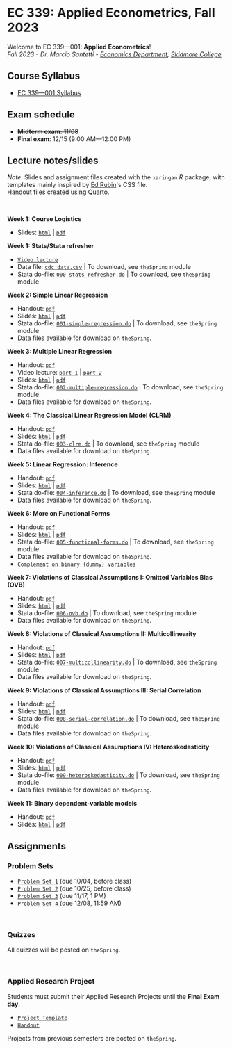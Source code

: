 # EC 339: Applied Econometrics, Fall 2023

Welcome to EC 339&mdash;001: **Applied Econometrics**!<br>
*Fall 2023 - Dr. Marcio Santetti - [Economics Department](https://www.skidmore.edu/economics/), [Skidmore College](https://www.skidmore.edu/)*


## Course Syllabus

- [EC 339&mdash;001 Syllabus](https://raw.githack.com/marciosantetti/ec339-fall23/main/syllabus/ec339-syllabus-fall23.pdf)

## Exam schedule

  - ~~**Midterm exam**: 11/08~~
  - **Final exam**: 12/15 (9:00 AM&mdash;12:00 PM)


## Lecture notes/slides

*Note*: Slides and assignment files created with the `xaringan` *R* package, with templates mainly inspired by [Ed Rubin](https://github.com/edrubin)'s CSS file. <br>
Handout files created using [Quarto](https://quarto.org/).

<br>

**Week 1: Course Logistics**

  - Slides: [`html`](https://raw.githack.com/marciosantetti/ec339-fall23/main/lectures/000-logistics/000-course-logistics.html) | [`pdf`](https://raw.githack.com/marciosantetti/ec339-fall23/main/lectures/000-logistics/000-course-logistics.pdf)

**Week 1: Stats/Stata refresher**

  - [`Video lecture`](https://youtu.be/BRwqm6RdL0I)
  - Data file: [`cdc_data.csv`](https://raw.githack.com/marciosantetti/ec339-fall23/main/lectures/000-logistics/cdc_data.csv) | To download, see `theSpring` module
  - Stata do-file: [`000-stats-refresher.do`](https://github.com/marciosantetti/ec339-fall23/blob/main/lectures/000-logistics/000-stats-refresher.do) | To download, see `theSpring` module

**Week 2: Simple Linear Regression**
 
  - Handout: [`pdf`](https://raw.githack.com/marciosantetti/ec339-fall23/main/lectures/001-simple-regression/simple-regression.pdf)
  - Slides: [`html`](https://raw.githack.com/marciosantetti/ec339-fall23/main/lectures/001-simple-regression/001-simple-regression.html) | [`pdf`](https://raw.githack.com/marciosantetti/ec339-fall23/main/lectures/001-simple-regression/001-simple-regression.pdf)
  - Stata do-file: [`001-simple-regression.do`](https://github.com/marciosantetti/ec339-fall23/blob/main/lectures/001-simple-regression/001-simple-regression.do) | To download, see `theSpring` module
  - Data files available for download on `theSpring`.
  
**Week 3: Multiple Linear Regression**

  - Handout: [`pdf`](https://raw.githack.com/marciosantetti/ec339-fall23/main/lectures/002-multiple-regression/multiple-regression.pdf)
  - Video lecture: [`part 1`](https://youtu.be/0Gucy69eAKA) | [`part 2`](https://youtu.be/DW9NmsI-xG8)
  - Slides: [`html`](https://raw.githack.com/marciosantetti/ec339-fall23/main/lectures/002-multiple-regression/002-multiple-regression.html) | [`pdf`](https://raw.githack.com/marciosantetti/ec339-fall23/main/lectures/002-multiple-regression/002-multiple-regression.pdf)
  - Stata do-file: [`002-multiple-regression.do`](https://github.com/marciosantetti/ec339-fall23/blob/main/lectures/002-multiple-regression/002-multiple-regression.do) | To download, see `theSpring` module
  -  Data files available for download on `theSpring`.

**Week 4: The Classical Linear Regression Model (CLRM)**

  - Handout: [`pdf`](https://raw.githack.com/marciosantetti/ec339-fall23/main/lectures/003-clrm/classical-model.pdf)
  - Slides: [`html`](https://raw.githack.com/marciosantetti/ec339-fall23/main/lectures/003-clrm/003-clrm%202.html#1) | [`pdf`](https://raw.githack.com/marciosantetti/ec339-fall23/main/lectures/003-clrm/003-clrm.pdf)
  - Stata do-file: [`003-clrm.do`](https://github.com/marciosantetti/ec339-fall23/blob/main/lectures/003-clrm/003-clrm.do) | To download, see `theSpring` module
  - Data files available for download on `theSpring`.


**Week 5: Linear Regression: Inference**

  - Handout: [`pdf`](https://raw.githack.com/marciosantetti/ec339-fall23/main/lectures/004-inference/inference.pdf)
  - Slides: [`html`](https://raw.githack.com/marciosantetti/ec339-fall23/main/lectures/004-inference/004-inference.html) | [`pdf`](https://raw.githack.com/marciosantetti/ec339-fall23/main/lectures/004-inference/004-inference.pdf)
  - Stata do-file: [`004-inference.do`](https://github.com/marciosantetti/ec339-fall23/blob/main/lectures/004-inference/004-inference.do) | To download, see `theSpring` module
  - Data files available for download on `theSpring`.



**Week 6: More on Functional Forms**

  - Handout: [`pdf`](https://raw.githack.com/marciosantetti/ec339-fall23/main/lectures/005-functional-forms/more-functional-forms.pdf)
  - Slides: [`html`](https://raw.githack.com/marciosantetti/ec339-fall23/main/lectures/005-functional-forms/005-functional-forms.html) | [`pdf`](https://raw.githack.com/marciosantetti/ec339-fall23/main/lectures/005-functional-forms/005-functional-forms.pdf)
  - Stata do-file: [`005-functional-forms.do`](https://github.com/marciosantetti/ec339-fall23/blob/main/lectures/005-functional-forms/005-functional-forms.do) | To download, see `theSpring` module
  - Data files available for download on `theSpring`.
  - [`Complement on binary (dummy) variables`](https://youtu.be/KrBJoqyUhQ0)


**Week 7: Violations of Classical Assumptions I: Omitted Variables Bias (OVB)**

  - Handout: [`pdf`](https://raw.githack.com/marciosantetti/ec339-fall23/main/lectures/006-ovb/ovb.pdf)
  - Slides: [`html`](https://raw.githack.com/marciosantetti/ec339-fall23/main/lectures/006-ovb/006-ovb.html) | [`pdf`](https://raw.githack.com/marciosantetti/ec339-fall23/main/lectures/006-ovb/006-ovb.pdf)
  - Stata do-file: [`006-ovb.do`](https://github.com/marciosantetti/ec339-fall23/blob/main/lectures/006-ovb/006-ovb.do) | To download, see `theSpring` module
  - Data files available for download on `theSpring`.

**Week 8: Violations of Classical Assumptions II: Multicollinearity**

  - Handout: [`pdf`](https://raw.githack.com/marciosantetti/ec339-fall23/main/lectures/007-multicollinearity/multicollinearity.pdf)
  - Slides: [`html`](https://raw.githack.com/marciosantetti/ec339-fall23/main/lectures/007-multicollinearity/007-multicollinearity.html) | [`pdf`](https://raw.githack.com/marciosantetti/ec339-fall23/main/lectures/007-multicollinearity/007-multicollinearity.pdf)
  - Stata do-file: [`007-multicollinearity.do`](https://github.com/marciosantetti/ec339-fall23/blob/main/lectures/007-multicollinearity/007-multicollinearity.do) | To download, see `theSpring` module
  - Data files available for download on `theSpring`.

**Week 9: Violations of Classical Assumptions III: Serial Correlation**

  - Handout: [`pdf`](https://raw.githack.com/marciosantetti/ec339-fall23/main/lectures/008-serial-correlation/serial-correlation.pdf)
  - Slides: [`html`](https://raw.githack.com/marciosantetti/ec339-fall23/main/lectures/008-serial-correlation/008-serial-correlation.html) | [`pdf`](https://raw.githack.com/marciosantetti/ec339-fall23/main/lectures/008-serial-correlation/008-serial-correlation.pdf)
  - Stata do-file: [`008-serial-correlation.do`](https://github.com/marciosantetti/ec339-fall23/blob/main/lectures/008-serial-correlation/008-serial-correlation.do) | To download, see `theSpring` module
  - Data files available for download on `theSpring`.


**Week 10: Violations of Classical Assumptions IV: Heteroskedasticity**

  - Handout: [`pdf`](https://raw.githack.com/marciosantetti/ec339-fall23/main/lectures/009-heteroskedasticity/heteroskedasticity.pdf)
  - Slides: [`html`](https://raw.githack.com/marciosantetti/ec339-fall23/main/lectures/009-heteroskedasticity/009-heteroskedasticity.html) | [`pdf`](https://raw.githack.com/marciosantetti/ec339-fall23/main/lectures/009-heteroskedasticity/009-heteroskedasticity.pdf)
  - Stata do-file: [`009-heteroskedasticity.do`](https://github.com/marciosantetti/ec339-fall23/blob/main/lectures/009-heteroskedasticity/009-heteroskedasticity.do) | To download, see `theSpring` module
  - Data files available for download on `theSpring`.


**Week 11: Binary dependent-variable models**

  - Handout: [`pdf`](https://raw.githack.com/marciosantetti/ec339-fall23/main/lectures/010-binary-models/binary-models.pdf)
  - Slides: [`html`](https://raw.githack.com/marciosantetti/ec339-fall23/main/lectures/010-binary-models/010-binary-models.html) | [`pdf`](https://raw.githack.com/marciosantetti/ec339-fall23/main/lectures/010-binary-models/010-binary-models.pdf)

## Assignments


### Problem Sets


  - [`Problem Set 1`](https://raw.githack.com/marciosantetti/ec339-fall23/main/problem-sets/ps1-ec339-fall23.pdf) (due 10/04, before class)
  - [`Problem Set 2`](https://raw.githack.com/marciosantetti/ec339-fall23/main/problem-sets/ps2-ec339-fall23.pdf) (due 10/25, before class)
  - [`Problem Set 3`](https://raw.githack.com/marciosantetti/ec339-fall23/main/problem-sets/ps3-ec339-fall23.pdf) (due 11/17, 1 PM)
  - [`Problem Set 4`](https://raw.githack.com/marciosantetti/ec339-fall23/main/problem-sets/ps4-ec339-fall23.pdf) (due 12/08, 11:59 AM)


<br>

### Quizzes

All quizzes will be posted on `theSpring`.

<br>

### Applied Research Project

 Students must submit their Applied Research Projects until the **Final Exam day**. 

  - [`Project Template`](https://raw.githack.com/marciosantetti/ec339-fall23/main/applied-project/research-proj-template.pdf)
  - [`Handout`](https://raw.githack.com/marciosantetti/ec339-fall23/main/applied-project/research-proj-handout.pdf)
  
 Projects from previous semesters are posted on `theSpring`.
 

